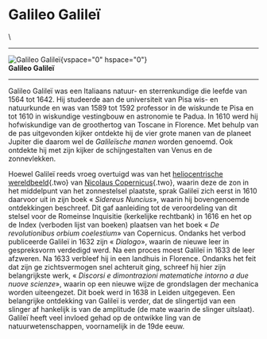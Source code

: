 # Galileo Galileï

\

  -----------------------------------------------------------------------
  ![Galileo Galileï](plaatjes/galilei.jpg){vspace="0" hspace="0"}\
  **Galileo Galileï**

  -----------------------------------------------------------------------

Galileo Galileï was een Italiaans natuur- en sterrenkundige die leefde
van 1564 tot 1642. Hij studeerde aan de universiteit van Pisa wis- en
natuurkunde en was van 1589 tot 1592 professor in de wiskunde te Pisa en
tot 1610 in wiskundige vestingbouw en astronomie te Padua. In 1610 werd
hij hofwiskundige van de groothertog van Toscane in Florence. Met behulp
van de pas uitgevonden kijker ontdekte hij de vier grote manen van de
planeet Jupiter die daarom wel de *Galileïsche manen* worden genoemd.
Ook ontdekte hij met zijn kijker de schijngestalten van Venus en de
zonnevlekken.

Hoewel Galileï reeds vroeg overtuigd was van het [heliocentrische
wereldbeeld](heliocentrisch.html){.two} van [Nicolaus
Copernicus](copernicus.html){.two}, waarin deze de zon in het middelpunt
van het zonnestelsel plaatste, sprak Galileï zich eerst in 1610 daarvoor
uit in zijn boek « *Sidereus Nuncius*», waarin hij bovengenoemde
ontdekkingen beschreef. Dit gaf aanleiding tot de veroordeling van dit
stelsel voor de Romeinse Inquisitie (kerkelijke rechtbank) in 1616 en
het op de Index (verboden lijst van boeken) plaatsen van het boek « *De
revolutionibus orbium coelestium*» van Copernicus. Ondanks het verbod
publiceerde Galileï in 1632 zijn « *Dialogo*», waarin de nieuwe leer in
gespreksvorm verdedigd werd. Na een proces moest Galileï in 1633 de leer
afzweren. Na 1633 verbleef hij in een landhuis in Florence. Ondanks het
feit dat zijn ge zichtsvermogen snel achteruit ging, schreef hij hier
zijn belangrijkste werk, « *Discorsi e dimontrazioni matematiche intorno
a due nuove scienze*», waarin op een nieuwe wijze de grondslagen der
mechanica worden uiteengezet. Dit boek werd in 1638 in Leiden
uitgegeven. Een belangrijke ontdekking van Galileï is verder, dat de
slingertijd van een slinger af hankelijk is van de amplitude (de mate
waarin de slinger uitslaat). Galileï heeft veel invloed gehad op de
ontwikke ling van de natuurwetenschappen, voornamelijk in de 19de eeuw.
